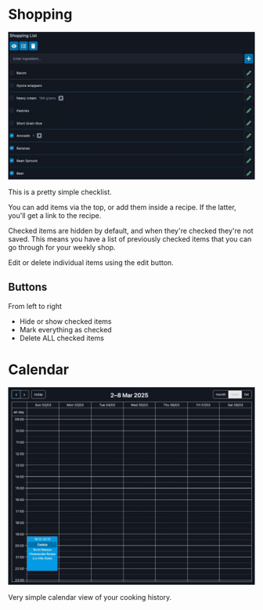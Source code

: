 # Shopping

![Shopping](../images/shopping.jpg)

This is a pretty simple checklist.

You can add items via the top, or add them inside a recipe. If the latter, you'll get a link to the recipe.

Checked items are hidden by default, and when they're checked they're not saved. This means you have a list of previously checked items that you can go through for your weekly shop.

Edit or delete individual items using the edit button.

## Buttons

From left to right

- Hide or show checked items
- Mark everything as checked
- Delete ALL checked items

# Calendar

![Calendar](../images/calendar.jpg)

Very simple calendar view of your cooking history.
